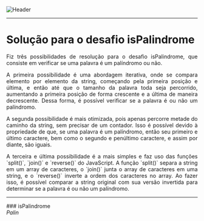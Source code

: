 <div>
<img align="center" alt="Header" src="https://media.istockphoto.com/id/1173371471/pt/vetorial/algorithms-word-concepts-banner.jpg?s=1024x1024&w=is&k=20&c=UVgkGnHv0j_pYiGjufb44SbfoSQqMc5iqPtuH164haI="/>
</div>

-----

</div>
<div align="justify">
<h1>Solução para o desafio isPalindrome</h1>
    <p>Fiz três possibilidades de resolução para o desafio isPalindrome, que consiste em verificar se uma palavra é um palíndromo ou não.</p>
    <p>A primeira possibilidade é uma abordagem iterativa, onde se compara elemento por elemento da string, começando pela primeira posição e última, e então até que o tamanho da palavra toda seja percorrido, aumentando a primeira posição de forma crescente e a última de maneira decrescente. Dessa forma, é possível verificar se a palavra é ou não um palíndromo.</p>
    <p>A segunda possibilidade é mais otimizada, pois apenas percorre metade do caminho da string, sem precisar de um contador. Isso é possível devido à propriedade de que, se uma palavra é um palíndromo, então seu primeiro e último caractere, bem como o segundo e penúltimo caractere, e assim por diante, são iguais.</p>
    <p>A terceira e última possibilidade é a mais simples e faz uso das funções `split()`, `join()` e `reverse()` do JavaScript. A função `split()` separa a string em um array de caracteres, o `join()` junta o array de caracteres em uma string, e o `reverse()` inverte a ordem dos caracteres no array. Ao fazer isso, é possível comparar a string original com sua versão invertida para determinar se a palavra é ou não um palíndromo.</p>
</div>

-----
</div>
### isPalindrome
<div align="justify">
<i>Palin</i>
</div>
